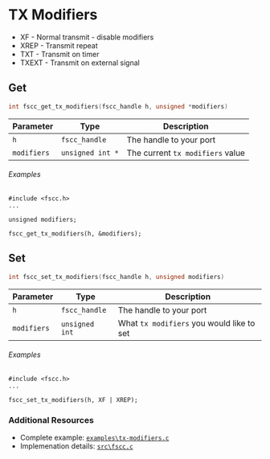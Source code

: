 # TX Modifiers

- XF - Normal transmit - disable modifiers
- XREP - Transmit repeat
- TXT - Transmit on timer
- TXEXT - Transmit on external signal

## Get
```c
int fscc_get_tx_modifiers(fscc_handle h, unsigned *modifiers)
```

| Parameter   | Type             | Description
| ----------- | ---------------- | -----------------------
| `h`         | `fscc_handle`    | The handle to your port
| `modifiers` | `unsigned int *` | The current `tx modifiers` value


###### Examples
```
#include <fscc.h>
...

unsigned modifiers;

fscc_get_tx_modifiers(h, &modifiers);
```


## Set
```c
int fscc_set_tx_modifiers(fscc_handle h, unsigned modifiers)
```

| Parameter   | Type           | Description
| ----------- | -------------- | -----------------------
| `h`         | `fscc_handle`  | The handle to your port
| `modifiers` | `unsigned int` | What `tx modifiers` you would like to set


###### Examples
```
#include <fscc.h>
...

fscc_set_tx_modifiers(h, XF | XREP);
```


### Additional Resources
- Complete example: [`examples\tx-modifiers.c`](https://github.com/commtech/cfscc/blob/master/examples/tx-modifiers/tx-modifiers.c)
- Implemenation details: [`src\fscc.c`](https://github.com/commtech/cfscc/blob/master/src/fscc.c)
